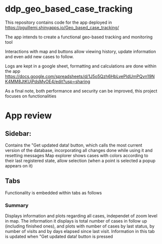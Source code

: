 # ddp_geo_based_case_tracking

This repository contains code for the app deployed in https://pguillemi.shinyapps.io/Geo_based_case_tracking/

The app intends to create a functional geo-based tracking and monitoring tool

Interactions with map and buttons allow viewing history, update information and even add new cases to follow.

Logs are kept in a google sheet, formatting and calculations are done within the app https://docs.google.com/spreadsheets/d/1J5o5Qzh6HbLvePldUmPQvn19NK4MM8JtKUjPdsMyOE4/edit?usp=sharing

As a final note, both performance and security can be improved, this project focuses on functionalities

# App review

## Sidebar: 

Contains the "Get updated data! button, which calls the most current version of the database, incorporating all changes done while using it and resetting messages
Map explorer shows cases with colors according to their last registered state, allow selection (when a point is selected a popup appears on it)

## Tabs

Functionality is embedded within tabs as follows

### Summary

Displays information and plots regarding all cases, independet of zoom level in map.
The information it displays is total number of cases in follow up (including finished ones), and plots with number of cases by last status, by number of visits and by days elapsed since last visit.
Information in this tab is updated when "Get updated data! button is pressed

